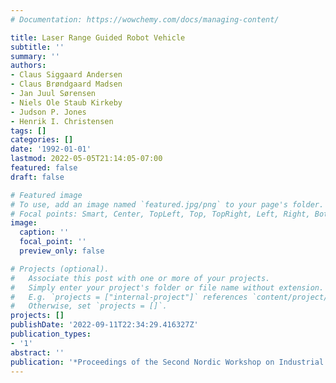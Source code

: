 ```yaml
---
# Documentation: https://wowchemy.com/docs/managing-content/

title: Laser Range Guided Robot Vehicle
subtitle: ''
summary: ''
authors:
- Claus Siggaard Andersen
- Claus Brøndgaard Madsen
- Jan Juul Sørensen
- Niels Ole Staub Kirkeby
- Judson P. Jones
- Henrik I. Christensen
tags: []
categories: []
date: '1992-01-01'
lastmod: 2022-05-05T21:14:05-07:00
featured: false
draft: false

# Featured image
# To use, add an image named `featured.jpg/png` to your page's folder.
# Focal points: Smart, Center, TopLeft, Top, TopRight, Left, Right, BottomLeft, Bottom, BottomRight.
image:
  caption: ''
  focal_point: ''
  preview_only: false

# Projects (optional).
#   Associate this post with one or more of your projects.
#   Simply enter your project's folder or file name without extension.
#   E.g. `projects = ["internal-project"]` references `content/project/deep-learning/index.md`.
#   Otherwise, set `projects = []`.
projects: []
publishDate: '2022-09-11T22:34:29.416327Z'
publication_types:
- '1'
abstract: ''
publication: '*Proceedings of the Second Nordic Workshop on Industrial Machine Vision*'
---
```

